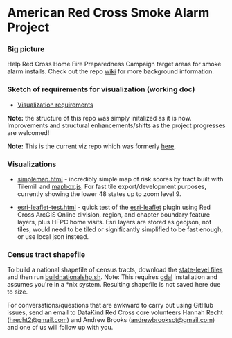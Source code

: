 # American Red Cross Smoke Alarm Project

### Big picture
Help Red Cross Home Fire Preparedness Campaign target areas for smoke alarm installs.  Check out the repo [wiki](https://github.com/home-fire-risk/smoke_alarm_map/wiki) for more background information.

### Sketch of requirements for visualization (working doc)
* [Visualization requirements](https://docs.google.com/document/d/1K8WiLrH4ex72GTG7o_q8MVZE2zGCPyv8voxk1IVYZ2U)

**Note:** the structure of this repo was simply initalized as it is now.  Improvements and structural enhancements/shifts as the project progresses are welcomed!

**Note:** This is the current viz repo which was formerly [here](https://github.com/brooksandrew/arc_smoke_alarm).

[model scoping working doc]: https://docs.google.com/document/d/1oJN-QwLVqFHOvrRNtW2KEAkNZ-PuFiqTwa8y3iXx1Sg/edit

### Visualizations
* [simplemap.html](simplemap.html) - incredibly simple map of risk scores by tract built with Tilemill and [mapbox.js](https://www.mapbox.com/mapbox.js/api/v2.2.3/). For fast tile export/development purposes, currently showing the lower 48 states up to zoom level 9.

* [esri-leaflet-test.html](esri-leaflet-test.html) - quick test of the [esri-leaflet](https://github.com/Esri/esri-leaflet) plugin using Red Cross ArcGIS Online division, region, and chapter boundary feature layers, plus HFPC home visits. Esri layers are stored as geojson, not tiles, would need to be tiled or significantly simplified to be fast enough, or use local json instead.

### Census tract shapefile
To build a national shapefile of census tracts, download the [state-level files](ftp://ftp2.census.gov/geo/tiger/TIGER2013/TRACT/) and then run [buildnationalshp.sh](censustracts/buildnationalshp.sh). Note: This requires [gdal](http://www.gdal.org/index.html) installation and assumes you're in a *nix system. Resulting shapefile is not saved here due to size.

For conversations/questions that are awkward to carry out using GitHub issues, send an email to DataKind Red Cross core volunteers Hannah Recht (hrecht2@gmail.com) and Andrew Brooks (andrewbrooksct@gmail.com) and one of us will follow up with you.

